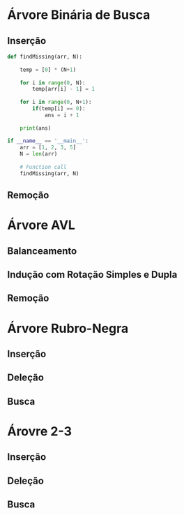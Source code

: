 # Árvore Binária de Busca

## Inserção

```python
def findMissing(arr, N):
   
    temp = [0] * (N+1)
 
    for i in range(0, N):
        temp[arr[i] - 1] = 1
 
    for i in range(0, N+1):
        if(temp[i] == 0):
            ans = i + 1
 
    print(ans)
 
if __name__ == '__main__':
    arr = [1, 2, 3, 5]
    N = len(arr)
 
    # Function call
    findMissing(arr, N)
```

## Remoção

# Árvore AVL

## Balanceamento

## Indução com Rotação Simples e Dupla

## Remoção

# Árvore Rubro-Negra

## Inserção

##  Deleção

## Busca

# Árovre 2-3

## Inserção

## Deleção

## Busca
